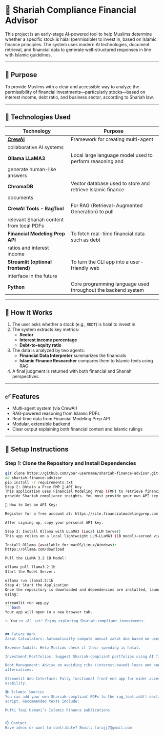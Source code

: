 # 🕌 Shariah Compliance Financial Advisor

This project is an early-stage AI-powered tool to help Muslims determine whether a 
specific stock is halal (permissible) to invest in, based on Islamic finance 
principles. The system uses modern AI technologies, document retrieval, and 
financial data to generate well-structured responses in line with Islamic 
guidelines.

---

## 📌 Purpose

To provide Muslims with a clear and accessible way to analyze the permissibility of 
financial investments—particularly stocks—based on interest income, debt ratio, and 
business sector, according to Shariah law.

---

## 🧠 Technologies Used

| Technology | Purpose |
|-----------|---------|
| **[CrewAI](https://docs.crewai.com/)** | Framework for creating multi-agent 
collaborative AI systems |
| **Ollama LLaMA3** | Local large language model used to perform reasoning and 
generate human-like answers |
| **ChromaDB** | Vector database used to store and retrieve Islamic finance 
documents |
| **CrewAI Tools - RagTool** | For RAG (Retrieval-Augmented Generation) to pull 
relevant Shariah content from local PDFs |
| **Financial Modeling Prep API** | To fetch real-time financial data such as debt 
ratios and interest income |
| **Streamlit (optional frontend)** | To turn the CLI app into a user-friendly web 
interface in the future |
| **Python** | Core programming language used throughout the backend system |

---

## 🚀 How It Works

1. The user asks whether a stock (e.g., `RDDT`) is halal to invest in.
2. The system extracts key metrics:
   - **Sector**
   - **Interest income percentage**
   - **Debt-to-equity ratio**
3. The data is analyzed by two agents:
   - **Financial Data Interpreter** summarizes the financials
   - **Islamic Finance Researcher** compares them to Islamic texts using RAG
4. A final judgment is returned with both financial and Shariah perspectives.

---

## ✅ Features

- Multi-agent system (via CrewAI)
- RAG-powered reasoning from Islamic PDFs
- Real-time data from Financial Modeling Prep API
- Modular, extensible backend
- Clear output explaining both financial context and Islamic rulings

---
## 🔧 Setup Instructions

### Step 1: Clone the Repository and Install Dependencies
```bash
git clone https://github.com/your-username/shariah-finance-advisor.git
cd shariah-finance-advisor
pip install -r requirements.txt
Step 2: Obtain a Free FMP 🔐 API Key
This application uses Financial Modeling Prep (FMP) to retrieve financial data and 
provide Shariah compliance insights. You must provide your own API key.

📌 How to Get an API Key:

Register for a free account at: https://site.financialmodelingprep.com

After signing up, copy your personal API key.

Step 3: Install Ollama with LLaMA3 (Local LLM Server)
This app relies on a local lightweight LLM—LLaMA3 (1B model)—served via Ollama:

Install Ollama (available for macOS/Linux/Windows):
https://ollama.com/download

Pull the LLaMA 3.2 1B Model:

ollama pull llama3.2:1b
Start the Model Server:

ollama run llama3.2:1b
Step 4: Start the Application
Once the repository is downloaded and dependencies are installed, launch the app 
using:

streamlit run app.py
```bash
Your app will open in a new browser tab.

✨ You're all set! Enjoy exploring Shariah-compliant investments.


🛤️ Future Work
Zakat Calculators: Automatically compute annual zakat due based on user input.

Expense Audits: Help Muslims check if their spending is halal.

Investment Portfolios: Suggest Shariah-compliant portfolios using AI filters.

Debt Management: Advise on avoiding riba (interest-based) loans and suggest 
alternatives.

Streamlit Web Interface: Fully functional front-end app for wider access and 
usability.

📚 Islamic Sources
You can add your own Shariah-compliant PDFs to the rag_tool.add() section in the 
script. Recommended texts include:

Mufti Taqi Usmani’s Islamic Finance publications


📫 Contact
Have ideas or want to contribute? Email: farajj7@gmail.com

